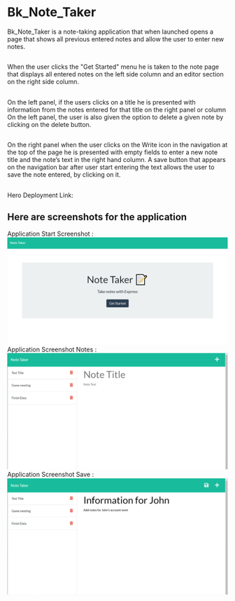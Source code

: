 # Bk_Note_Taker

 Bk_Note_Taker is a note-taking application that when launched opens a page that shows all previous entered notes and allow the user to enter new notes.
 ##
 When the user clicks the "Get Started" menu he is taken to the note page that displays all entered notes on the left side column and an editor section on the right side column.
##
On the left panel, if the users clicks on a title he is presented with information from the notes entered for that title on the right panel or column
On the left panel, the user is also given the option to delete a given note by clicking on the delete button.
##
On the right panel when the user clicks on the Write icon in the navigation at the top of the page he is presented with empty fields to enter a new note title and the note’s text in the right hand column.
A save button that appears on the navigation bar after user start entering the text allows the user to save the note entered, by clicking on it.
##
Hero Deployment Link:

## Here are screenshots for the application
Application Start Screenshot :![Screenshot](start_screenshot.png)
Application Screenshot Notes :![Screenshot](Bk_screenshot_one.png)
Application Screenshot Save  :![Screenshot](Bk_screenshot_two.png)